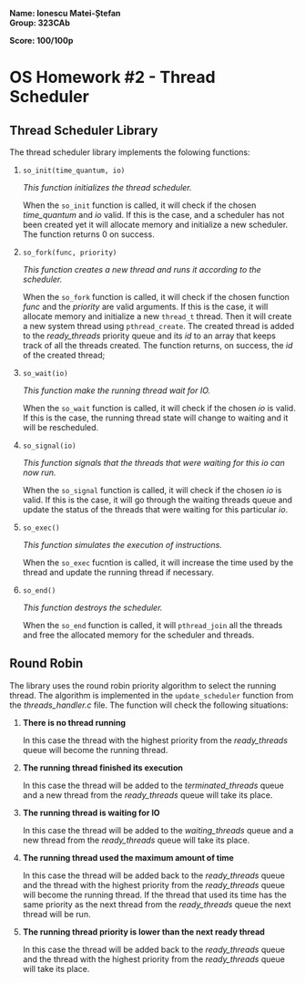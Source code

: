 **Name: Ionescu Matei-Ștefan**  
**Group: 323CAb**

**Score: 100/100p**

# OS Homework #2 - Thread Scheduler

## Thread Scheduler Library ##

The thread scheduler library implements the folowing functions:

1. `so_init(time_quantum, io)`

	_This function initializes the thread scheduler._

	When the `so_init` function is called, it will check if the chosen
	_time_quantum_ and _io_ valid. If this is the case, and a scheduler
	has not been created yet it will allocate memory and initialize a new
	scheduler. The function returns 0 on success.

2. `so_fork(func, priority)`

	_This function creates a new thread and runs it according to the
	scheduler._

	When the `so_fork` function is called, it will check if the chosen
	function _func_ and the _priority_ are valid arguments. If this is the
	case, it will allocate memory and initialize a new `thread_t` thread.
	Then it will create a new system thread using `pthread_create`. The
	created thread is added to the _ready_threads_ priority queue and its
	_id_ to an array that keeps track of all the threads created. The
	function returns, on success, the _id_ of the created thread;

3. `so_wait(io)`

	_This function make the running thread wait for IO._

	When the `so_wait` function is called, it will check if the chosen _io_ is
	valid. If this is the case, the running thread state will change to
	waiting and it will be rescheduled.

4. `so_signal(io)`

	_This function signals that the threads that were waiting for this io can
	now run._

	When the `so_signal` function is called, it will check if the chosen _io_
	is valid. If this is the case, it will go through the waiting threads
	queue and update the status of the threads that were waiting for this
	particular _io_.

5. `so_exec()`

	_This function simulates the execution of instructions._

	When the `so_exec` fucntion is called, it will increase the time used by
	the thread and update the running thread if necessary.

6. `so_end()`

	_This function destroys the scheduler._

	When the `so_end` function is called, it will `pthread_join` all the
	threads and free the allocated memory for the scheduler and threads.


## Round Robin ##

The library uses the round robin priority algorithm to select the running
thread. The algorithm is implemented in the `update_scheduler` function from
the _threads_handler.c_ file. The function will check the following
situations:
	
1. **There is no thread running**

	In this case the thread with the highest priority from the _ready_threads_
	queue will become the running thread.

2. **The running thread finished its execution**

	In this case the thread will be added to the _terminated_threads_ queue
	and a new thread from the _ready_threads_ queue will take its place.

3. **The running thread is waiting for IO**

	In this case the thread will be added to the _waiting_threads_ queue and
	a new thread from the _ready_threads_ queue will take its place.

4. **The running thread used the maximum amount of time**

	In this case the thread will be added back to the _ready_threads_ queue
	and the thread with the highest priority from the _ready_threads_ queue
	will become the running thread. If the thread that used its time has the
	same priority as the next thread from the _ready_threads_ queue the next
	thread will be run.

5. **The running thread priority is lower than the next ready thread**

	In this case the thread will be added back to the _ready_threads_ queue
	and the thread with the highest priority from the _ready_threads_ queue
	will take its place.
